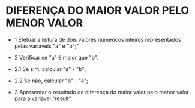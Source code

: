 # DIFERENÇA DO MAIOR VALOR PELO MENOR VALOR

- 1 Efetuar a leitura de dois valores numéricos inteiros representados pelas variáveis "a" e "b";"

- 2 Verificar se "a" é maior que "b":
- 2.1 Se sim, calcular "a" - "b";
- 2.2 Se não, calcular "b" - "a"; 

- 3 Apresentar o resultado da diferença do maior valor pelo menor valor para a variável "result".
